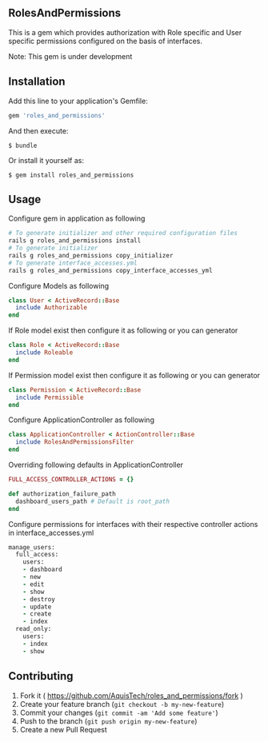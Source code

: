 ## RolesAndPermissions

This is a gem which provides authorization with Role specific and User specific permissions configured on the basis of interfaces.

Note: This gem is under development

## Installation

Add this line to your application's Gemfile:

```ruby
gem 'roles_and_permissions'
```

And then execute:

    $ bundle

Or install it yourself as:

    $ gem install roles_and_permissions

## Usage

Configure gem in application as following
```ruby
# To generate initializer and other required configuration files
rails g roles_and_permissions install
# To generate initializer
rails g roles_and_permissions copy_initializer
# To generate interface_accesses.yml
rails g roles_and_permissions copy_interface_accesses_yml
```
Configure Models as following
```ruby
class User < ActiveRecord::Base
  include Authorizable
end
```
If Role model exist then configure it as following or you can generator
```ruby
class Role < ActiveRecord::Base
  include Roleable
end
```
If Permission model exist then configure it as following or you can generator
```ruby
class Permission < ActiveRecord::Base
  include Permissible
end
```
Configure ApplicationController as following
```ruby
class ApplicationController < ActionController::Base
  include RolesAndPermissionsFilter
end
```
Overriding following defaults in ApplicationController
```ruby
FULL_ACCESS_CONTROLLER_ACTIONS = {}

def authorization_failure_path
  dashboard_users_path # Default is root_path
end
```
Configure permissions for interfaces with their respective controller actions in interface_accesses.yml
```ruby
manage_users:
  full_access:
    users:
    - dashboard
    - new
    - edit
    - show
    - destroy
    - update
    - create
    - index
  read_only:
    users:
    - index
    - show
```

## Contributing

1. Fork it ( https://github.com/AquisTech/roles_and_permissions/fork )
2. Create your feature branch (`git checkout -b my-new-feature`)
3. Commit your changes (`git commit -am 'Add some feature'`)
4. Push to the branch (`git push origin my-new-feature`)
5. Create a new Pull Request
